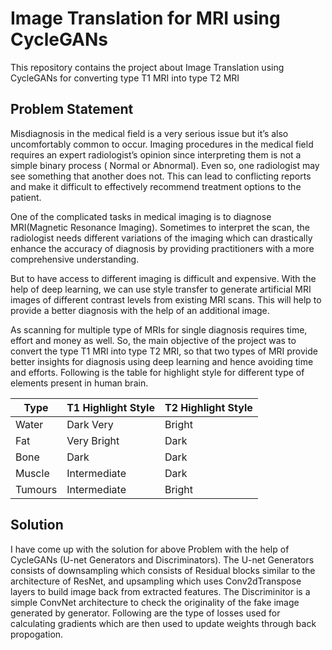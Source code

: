 # Image Translation for MRI using CycleGANs
 This repository contains the project about Image Translation using CycleGANs for converting type T1 MRI into type T2 MRI
 
## Problem Statement
 Misdiagnosis in the medical field is a very serious issue but it’s also uncomfortably common to occur. Imaging procedures in the medical field requires an expert radiologist’s opinion  since interpreting them is not a simple binary process ( Normal or Abnormal). Even so, one radiologist may see something that another does not. This can lead to conflicting reports and make it difficult to effectively recommend treatment options to the patient.

One of the complicated tasks in medical imaging is to diagnose MRI(Magnetic Resonance Imaging). Sometimes to interpret the scan, the radiologist needs different variations of the imaging which can drastically enhance the accuracy of diagnosis by providing practitioners with a more comprehensive understanding.

 
But to have access to different imaging is difficult and expensive. With the help of deep learning, we can use style transfer to generate artificial MRI images of different contrast levels from existing MRI scans. This will help to provide a better diagnosis with the help of an additional image.

As scanning for multiple type of MRIs for single diagnosis requires time, effort and money as well. So, the main objective of the project was to convert the type T1 MRI into type T2 MRI, so that two types of MRI provide better insights for diagnosis using deep learning and hence avoiding time and efforts. Following is the table for highlight style for different type of elements present in human brain.

| Type	| T1 Highlight Style	| T2 Highlight Style |
| ---- | ------------------ | ------------------ |
| Water |	Dark	Very | Bright |
| Fat	| Very Bright	| Dark |
| Bone |	Dark |	Dark |
| Muscle |	Intermediate |	Dark |
| Tumours |	Intermediate |	Bright |

## Solution
 I have come up with the solution for above Problem with the help of CycleGANs (U-net Generators and Discriminators). The U-net Generators consists of downsampling which consists of Residual blocks similar to the architecture of ResNet, and upsampling which uses Conv2dTranspose layers to build image back from extracted features. 
 The Discriminitor is a simple ConvNet architecture to check the originality of the fake image generated by generator. Following are the type of losses used for calculating gradients which are then used to update weights through back propogation.
